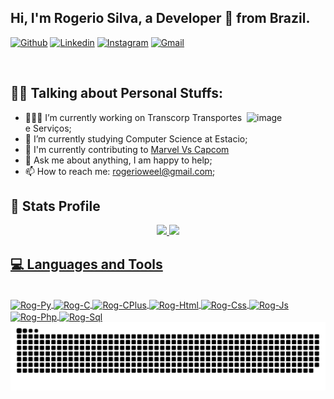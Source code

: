## Hi, I'm Rogerio Silva, a Developer 🚀 from Brazil.

[![Github](https://img.shields.io/badge/-Github-000?style=flat&logo=Github&logoColor=white)](https://github.com/Rogkk)
[![Linkedin](https://img.shields.io/badge/-LinkedIn-blue?style=flat&logo=Linkedin&logoColor=white)](https://www.linkedin.com/in/rogsamuel/)
[![Instagram](https://img.shields.io/badge/-Instagram-c13584?style=flat&labelColor=c13584&logo=instagram&logoColor=white)](https://www.instagram.com/rogkkk/)
[![Gmail](https://img.shields.io/badge/-Gmail-c14438?style=flat&logo=Gmail&logoColor=white)](mailto:rogerioweel@gmail.com)

&nbsp;

## 🙍‍♂️ Talking about Personal Stuffs:

<img width="25%" align="right" alt="image" src="https://raw.githubusercontent.com/MicaelliMedeiros/micaellimedeiros/master/image/computer-illustration.png" />

- 👨🏽‍💻 I’m currently working on Transcorp Transportes e Serviços;
- 🌱 I’m currently studying Computer Science at Estacio;
- 🚀 I'm currently contributing to [Marvel Vs Capcom](https://github.com/Rogkk/Trabalho-Des.-Web)
- 💬 Ask me about anything, I am happy to help;
- 📫 How to reach me: rogerioweel@gmail.com;


## 🌟 Stats Profile

<div align=center>
  <a href="https://github.com/Rogkk">
  <img height="140em" src="https://github-readme-stats.vercel.app/api?username=Rogkk&show_icons=true"/>
  <img height="140em" src="https://github-readme-stats.vercel.app/api/top-langs/?username=Rogkk&layout=compact"/>
</div>

## 💻 Languages and Tools

<div style="display: inline_block"><br>
  <img align="center" alt="Rog-Py" height="30" width="40" src="https://cdn.jsdelivr.net/gh/devicons/devicon@latest/icons/python/python-original.svg"/>
  <img align="center" alt="Rog-C" height="30" width="40" src="https://cdn.jsdelivr.net/gh/devicons/devicon@latest/icons/c/c-original.svg"/>
  <img align="center" alt="Rog-CPlus" height="30" width="40" src="https://cdn.jsdelivr.net/gh/devicons/devicon@latest/icons/cplusplus/cplusplus-original.svg"/>
  <img align="center" alt="Rog-Html" height="30" width="40" src="https://cdn.jsdelivr.net/gh/devicons/devicon@latest/icons/html5/html5-original.svg"/>
  <img align="center" alt="Rog-Css" height="30" width="40" src="https://cdn.jsdelivr.net/gh/devicons/devicon@latest/icons/css3/css3-original.svg"/>
  <img align="center" alt="Rog-Js" height="30" width="40" src="https://cdn.jsdelivr.net/gh/devicons/devicon@latest/icons/javascript/javascript-original.svg"/>
  <img align="center" alt="Rog-Php" height="30" width="40" src="https://cdn.jsdelivr.net/gh/devicons/devicon@latest/icons/php/php-original.svg"/>
  <img align="center" alt="Rog-Sql" height="30" width="40" src="https://cdn.jsdelivr.net/gh/devicons/devicon@latest/icons/mysql/mysql-original-wordmark.svg"/>   
</div>

<picture>
  <source media="(prefers-color-scheme: dark)" srcset="https://raw.githubusercontent.com/Rogkk/Rogkk/output/github-contribution-grid-snake-dark.svg">
  <source media="(prefers-color-scheme: light)" srcset="https://raw.githubusercontent.com/Rogkk/Rogkk/output/github-contribution-grid-snake.svg">
  <img alt="github contribution grid snake animation" src="https://raw.githubusercontent.com/Rogkk/Rogkk/output/github-contribution-grid-snake.svg">
</picture>
